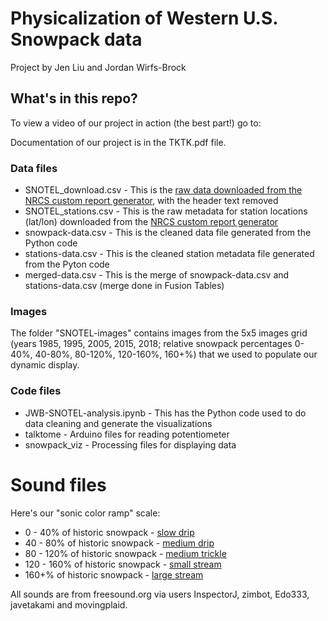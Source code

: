 # Physicalization of Western U.S. Snowpack data

Project by Jen Liu and Jordan Wirfs-Brock

## What's in this repo?

To view a video of our project in action (the best part!) go to:

Documentation of our project is in the TKTK.pdf file.

### Data files
* SNOTEL_download.csv - This is the [raw data downloaded from the NRCS custom report generator](https://wcc.sc.egov.usda.gov/reportGenerator/view_csv/customMultiTimeSeriesGroupByStationReport/monthly/start_of_period/network=%22SNTL%22%20AND%20element=%22WTEQ%22%20AND%20outServiceDate=%222100-01-01%22|name/POR_BEGIN,POR_END:M|3/stationId,name,WTEQ::pctOfNormal_1981), with the header text removed
* SNOTEL_stations.csv - This is the raw metadata for station locations (lat/lon) downloaded from the [NRCS custom report generator](https://wcc.sc.egov.usda.gov/reportGenerator/view/customMultiTimeSeriesGroupByStationReport/daily/start_of_period/network=%22SNTL%22%20AND%20outServiceDate=%222100-01-01%22%7Cname/0,0/stationId,name,elevation,latitude,longitude?fitToScreen=false)
* snowpack-data.csv - This is the cleaned data file generated from the Python code
* stations-data.csv - This is the cleaned station metadata file generated from the Pyton code
* merged-data.csv - This is the merge of snowpack-data.csv and stations-data.csv (merge done in Fusion Tables)

### Images
The folder "SNOTEL-images" contains images from the 5x5 images grid (years 1985, 1995, 2005, 2015, 2018; relative snowpack percentages 0-40%, 40-80%, 80-120%, 120-160%, 160+%) that we used to populate our dynamic display.

### Code files
* JWB-SNOTEL-analysis.ipynb - This has the Python code used to do data cleaning and generate the visualizations
* talktome - Arduino files for reading potentiometer
* snowpack_viz - Processing files for displaying data

# Sound files
Here's our "sonic color ramp" scale:
* 0 - 40% of historic snowpack - [slow drip](https://freesound.org/people/InspectorJ/sounds/271334/)
* 40 - 80% of historic snowpack - [medium drip](https://freesound.org/people/zimbot/sounds/395181/)
* 80 - 120% of historic snowpack - [medium trickle](https://freesound.org/people/Edo333/sounds/396060/)
* 120 - 160% of historic snowpack - [small stream](https://freesound.org/people/javetakami/sounds/197088/)
* 160+% of historic snowpack - [large stream](https://freesound.org/people/movingplaid/sounds/165287/)

All sounds are from freesound.org via users InspectorJ, zimbot, Edo333, javetakami and movingplaid.
